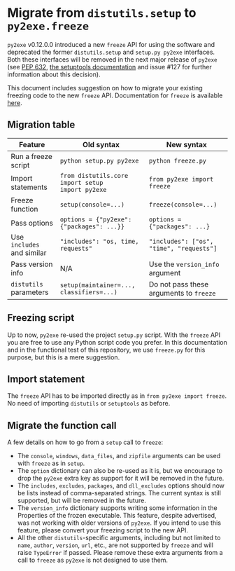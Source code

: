 Migrate from `distutils.setup` to `py2exe.freeze`
===================

`py2exe` v0.12.0.0 introduced a new `freeze` API for using the software and deprecated the former `distutils.setup` and `setup.py py2exe` interfaces. Both these interfaces will be removed in the next major release of `py2exe` (see [PEP 632](https://peps.python.org/pep-0632), [the setuptools documentation](https://setuptools.pypa.io/en/latest/userguide/extension.html#final-remarks) and issue #127 for further information about this decision).

This document includes suggestion on how to migrate your existing freezing code to the new `freeze` API. Documentation for `freeze` is available [here](docs/py2exe.freeze.md).

## Migration table

| Feature                     | Old syntax                                         | New syntax                               |
|-----------------------------|----------------------------------------------------|------------------------------------------|
| Run a freeze script         | `python setup.py py2exe`                           | `python freeze.py`                       |
| Import statements           | `from distutils.core import setup`<br/>`import py2exe` | `from py2exe import freeze`          |
| Freeze function             | `setup(console=...)`                               | `freeze(console=...)`                    |
| Pass options                | `options = {"py2exe": {"packages": ...}}`          | `options = {"packages": ...}`            |
| Use `includes` and similar  | `"includes": "os, time, requests"`                 | `"includes": ["os", "time", "requests"]` |
| Pass version info           | N/A                                                | Use the `version_info` argument          |
| `distutils` parameters      | `setup(maintainer=..., classifiers=...)`           | Do not pass these arguments to `freeze`  |

## Freezing script

Up to now, `py2exe` re-used the project `setup.py` script. With the `freeze` API you are free to use any Python script code you prefer. In this documentation and in the functional test of this repository, we use `freeze.py` for this purpose, but this is a mere suggestion.

## Import statement

The `freeze` API has to be imported directly as in `from py2exe import freeze`. No need of importing `distutils` or `setuptools` as before.

## Migrate the function call

A few details on how to go from a `setup` call to `freeze`:

- The `console`, `windows`, `data_files`, and `zipfile` arguments can be used with `freeze` as in `setup`.
- The `option` dictionary can also be re-used as it is, but we encourage to drop the `py2exe` extra key as support for it will be removed in the future.
- The `includes`, `excludes`, `packages`, and `dll_excludes` options should now be lists instead of comma-separated strings. The current syntax is still supported, but will be removed in the future.
- The `version_info` dictionary supports writing some information in the Properties of the frozen executable. This feature, despite advertised, was not working with older versions of `py2exe`. If you intend to use this feature, please convert your freezing script to the new API.
- All the other `distutils`-specific arguments, including but not limited to `name`, `author`, `version`, `url`, etc., are not supported by `freeze` and will raise `TypeError` if passed. Please remove these extra arguments from a call to `freeze` as `py2exe` is not designed to use them.

